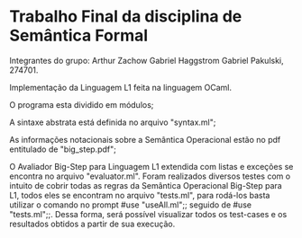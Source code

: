 # Trabalho Final da disciplina de Semântica Formal
Integrantes do grupo:
Arthur Zachow
Gabriel Haggstrom
Gabriel Pakulski, 274701.

Implementação da Linguagem L1 feita na linguagem OCaml.

O programa esta dividido em módulos;

A sintaxe abstrata está definida no arquivo "syntax.ml";

As informações notacionais sobre a Semântica Operacional estão no pdf entitulado de "big_step.pdf";

O Avaliador Big-Step para Linguagem L1 extendida com listas e exceções se encontra no arquivo "evaluator.ml". Foram realizados diversos testes com o intuito de cobrir todas as regras da Semântica Operacional Big-Step para L1, todos eles se encontram no arquivo "tests.ml", para rodá-los basta utilizar o comando no prompt #use "useAll.ml";; seguido de #use "tests.ml";;. Dessa forma, será possível visualizar todos os test-cases e os resultados obtidos a partir de sua execução.
